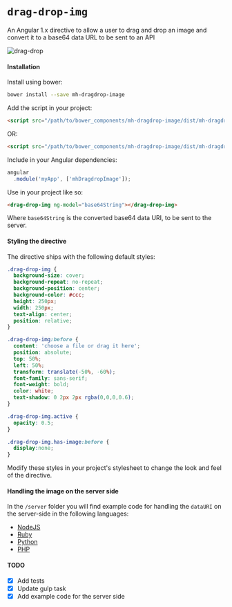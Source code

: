 # `drag-drop-img`

An Angular 1.x directive to allow a user to drag and drop an image and convert it to a base64 data URL to be sent to an API

![drag-drop](https://user-images.githubusercontent.com/3531085/27737311-97aed882-5d9f-11e7-85de-0773527dbc02.gif)

#### Installation

Install using bower:

```bash
bower install --save mh-dragdrop-image
```

Add the script in your project:

```html
<script src="/path/to/bower_components/mh-dragdrop-image/dist/mh-dragdrop-image.js"></script>
```

OR:

```html
<script src="/path/to/bower_components/mh-dragdrop-image/dist/mh-dragdrop-image.min.js"></script>
```

Include in your Angular dependencies:

```js
angular
  .module('myApp', ['mhDragdropImage']);
```

Use in your project like so:

```html
<drag-drop-img ng-model="base64String"></drag-drop-img>
```

Where `base64String` is the converted base64 data URI, to be sent to the server.

#### Styling the directive

The directive ships with the following default styles:

```css
.drag-drop-img {
  background-size: cover;
  background-repeat: no-repeat;
  background-position: center;
  background-color: #ccc;
  height: 250px;
  width: 250px;
  text-align: center;
  position: relative;
}

.drag-drop-img:before {
  content: 'choose a file or drag it here';
  position: absolute;
  top: 50%;
  left: 50%;
  transform: translate(-50%, -60%);
  font-family: sans-serif;
  font-weight: bold;
  color: white;
  text-shadow: 0 2px 2px rgba(0,0,0,0.6);
}

.drag-drop-img.active {
  opacity: 0.5;
}

.drag-drop-img.has-image:before {
  display:none;
}
```

Modify these styles in your project's stylesheet to change the look and feel of the directive.

#### Handling the image on the server side

In the `/server` folder you will find example code for handling the `dataURI` on the server-side in the following languages:

- [NodeJS](server/index.js)
- [Ruby](server/main.rb)
- [Python](server/main.py)
- [PHP](server/index.php)

#### TODO

- [X] Add tests
- [X] Update gulp task
- [X] Add example code for the server side